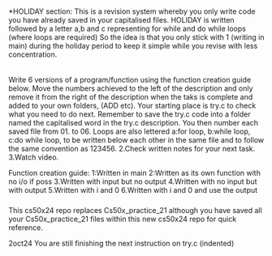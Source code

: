 #####
*HOLIDAY section: This is a revision system whereby you only write code you have already saved in your capitalised files. HOLIDAY is written followed by a letter a,b and c representing for while and do while loops (where loops are required) So the idea is that you only stick with 1 (writing in main) during the holiday period to keep it simple while you revise with less concentration. 
######

Write 6 versions of a program/function using the function creation guide below. Move the numbers achieved to the left of the description and only remove it from the right of the description when the taks is complete and added to your own folders, (ADD etc).
Your starting place is try.c to check what you need to do next. Remember to save the try.c code into a folder named the capitalised word in the try.c description. You then number each saved file from 01. to 06.
Loops are also lettered a:for loop, b:while loop, c:do while loop, to be written below each other in the same file and to follow the same convention as 123456.
2.Check written notes for your next task.
3.Watch video.

Function creation guide:
1:Written in main
2:Written as its own function with no i/o if poss
3.Written with input but no output
4.Written with no input but with output
5.Written with i and 0
6.Written with i and 0 and use the output
#####
This cs50x24 repo replaces Cs50x_practice_21 although you have saved all your Cs50x_practice_21 files within this new cs50x24 repo for quick reference. 

2oct24
You are still finishing the next instruction on try.c (indented)
